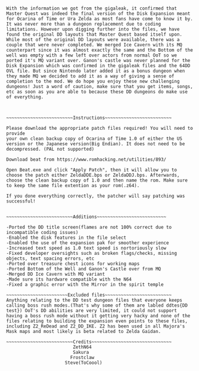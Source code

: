 ~~~~~~~~~~~~~~~~~~~~~~~~~~Mod Info~~~~~~~~~~~~~~~~~~~~~~~~~~

With the information we got from the gigaleak, it confirmed that Master Quest was indeed the final version of the Disk Expansion meant for Ocarina of Time or Ura Zelda as most fans have come to know it by. It was never more than a dungeon replacement due to coding limitations. However upon digging further into the files, we have found the original DD layouts that Master Quest based itself upon. While most of the original DD layouts were available, there was a couple that were never completed. We merged Ice Cavern with its MQ counterpart since it was almost exactly the same and the Bottom of the well was empty with a few left over actors from normal OoT so we ported it's MQ variant over. Ganon's castle was never planned for the Disk Expansion which was confirmed in the gigaleak files and the 64DD OVL file. But since Nintendo later added it as a bonus dungeon when they made MQ we decided to add it as a way of giving a sense of completion to the mod. We do hope you enjoy these new challenging dungeons! Just a word of caution, make sure that you get items, songs, etc as soon as you are able to because these DD dungeons do make use of everything.



~~~~~~~~~~~~~~~~~~~~~~~~~Instructions~~~~~~~~~~~~~~~~~~~~~~~~~

Please download the appropriate patch files required! You will need to provide
your own clean backup copy of Ocarina of Time 1.0 of either the US version or the Japanese version(Big Endian). It does not need to be decompressed. (PAL not supported)

Download beat from https://www.romhacking.net/utilities/893/

Open Beat.exe and click "Apply Patch", then it will allow you to choose the patch either ZeldaDDE.bps or ZeldaDDJ.bps. Afterwards, choose the clean backup copy of 1.0 and then name the rom. Make sure to keep the same file extention as your rom(.z64).

If you done everything correctly, the patcher will say patching was successful!


~~~~~~~~~~~~~~~~~~~~~~~~~Additions~~~~~~~~~~~~~~~~~~~~~~~~~~

-Ported the DD title screen(flames are not 100% correct due to incompatible coding issues)
-Enabled the disk features in the file select
-Enabled the use of the expansion pak for smoother experience
-Increased text speed as 1.0 text speed is nortoriously slow
-Fixed developer oversights such as broken flags/checks, missing objects, text spacing errors, etc
-Ported over treasure chest icons for working maps
-Ported Bottom of the Well and Ganon's Castle over from MQ
-Merged DD Ice Cavern with MQ variant
-Made sure its hardware compatible with the N64
-Fixed a graphic error with the Mirror in the spirit temple

~~~~~~~~~~~~~~~~~~~~~~~Excluded files~~~~~~~~~~~~~~~~~~~~~~~~~
Anything relating to the DD test dungeon files that everyone keeps calling boss rush modes.(That's why some of them are labled ddtes{DD test}) OoT's DD abilities are very limited, it could not support having a boss rush mode without it getting very hacky and none of the files relating to building the expansion even points to these files, including Z2_ReDead and Z2_DD_IKE. Z2 has been used in all Majora's Mask maps and most likely is beta related to Zelda Gaidan. 

~~~~~~~~~~~~~~~~~~~~~~~~~Credits~~~~~~~~~~~~~~~~~~~~~~~~~~~~~~
                         ZethN64
                         Sakura 
                        Frostclaw
                      Steve(ToCoool)
